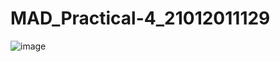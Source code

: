# MAD_Practical-4_21012011129

![image](https://github.com/rathodyuvraj2/MAD_Practical-4_21012011129/assets/124398921/d07dbf61-7af9-4ca6-aa6d-a58b5412893d)

